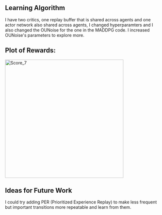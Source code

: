 
## Learning Algorithm
I have two critics, one replay buffer that is shared across agents and one actor network also shared across agents, I changed hyperparamters and I also changed the OUNoise for the one in the MADDPG code. I increased OUNoise's parameters to explore more.

## Plot of Rewards:
<img width="390" alt="Score_7" src="https://github.com/alejandro-armenta/Tennis/assets/81542828/d9bf1334-e738-48a4-9a57-322fb4bd0f36">

## Ideas for Future Work
I could try adding PER (Prioritized Experience Replay) to make less frequent but important transitions more repeatable and learn from them.
